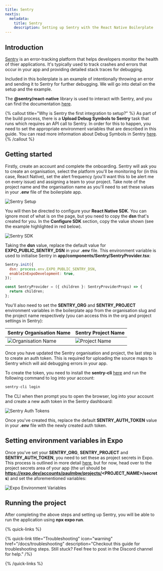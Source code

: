 ```yaml
---
title: Sentry
nextjs:
  metadata:
    title: Sentry
    description: Setting up Sentry with the React Native Boilerplate
---
```


## Introduction

[Sentry](https://sentry.io/welcome/) is an error-tracking platform that helps developers monitor the health of thier applications. It's typically used to track crashes and errors that occur in your app and providing detailed stack traces for debugging.

Included in this boilerplate is an example of intentionally throwing an error and sending it to Sentry for further debugging. We will go into
detail on the setup and the example.

The **@sentry/react-native** library is used to interact with Sentry, and you can find the documentation [here](https://docs.expo.dev/guides/using-sentry/).

{% callout title="Why is Sentry the first integration to setup?" %}
As part of the build process, there is a **Upload Debug Symbols to Sentry** task that runs which requires an API call to Sentry. In order for this to happen,
you need to set the appropriate environment variables that are described in this guide. You can read more information about Debug Symbols in Sentry
[here](https://docs.sentry.io/platforms/native/debug-information/).
{% /callout %}

## Getting started

Firstly, create an account and complete the onboarding. Sentry will ask you to create an organisation, select the platform
you'll be monitoring for (in this case, React Native), set the alert frequency (you'll want this to be alert me on every issue) and assigning a team to your project. Take
note of the project name and the organisation name as you'll need to set these values in your **.env** file of the
boilerplate app.

![Sentry Setup](/images/sentry-setup.png)

You will then be directed to configure your **React Native SDK**. You can ignore most of what is on the page, but you need to
copy the **dsn** that's created for you. In the **Configure SDK** section, copy the value shown (see the example highlighted in red below).

![Sentry SDK](/images/sentry-setup-2.png)

Taking the **dsn** value, replace the default value for **EXPO_PUBLIC_SENTRY_DSN** in your **.env** file. This environment variable is
used to initialise Sentry in **app/components/Sentry/SentryProvider.tsx**:

```js
Sentry.init({
  dsn: process.env.EXPO_PUBLIC_SENTRY_DSN,
  enableInExpoDevelopment: true,
});

const SentryProvider = ({ children }: SentryProviderProps) => {
  return children;
};
```

You'll also need to set the **SENTRY_ORG** and **SENTRY_PROJECT** environment variables in the boilerplate app from the organisation slug
and the project name respectively (you can access this in the org and project settings in Sentry):

| Sentry Organisation Name                   | Sentry Project Name                       |
| ------------------------------------------ | ----------------------------------------- |
| ![Organisation Name](/images/org-name.png) | ![Project Name](/images/project-name.png) |

Once you have updated the Sentry organisation and project, the last step is to create an auth token. This is required for uploading the
source maps to Sentry which will aid debugging errors in your app.

To create the token, you need to install the **sentry-cli** [here](https://docs.sentry.io/product/cli/installation/?original_referrer=https%3A%2F%2Fwww.google.co.uk%2F) and run the following command to log into your account:

```js
sentry-cli login
```

The CLI when then prompt you to open the browser, log into your account and create a new auth token in the Sentry dashboard:

![Sentry Auth Tokens](/images/sentry-auth-token.png)

Once you've created this, replace the default **SENTRY_AUTH_TOKEN** value in your **.env** file with the newly created auth token.

## Setting environment variables in Expo

Once you've set your **SENTRY_ORG**, **SENTRY_PROJECT** and **SENTRY_AUTH_TOKEN**, you need to set these as project secrets in Expo. This
process is outlined in more detail [here](https://docs.expo.dev/guides/using-sentry/), but for now, head over to the project secrets
area of your app (the url should be **https://expo.dev/accounts/paulmbw/projects/<PROJECT_NAME>/secrets**) and set the aforementioned
variables:

![Expo Environment Variables](/images/expo-env-vars.png)

## Running the project

After completing the above steps and setting up Sentry, you will be able to run the application using **npx expo run**.

{% quick-links %}

{% quick-link title="Troubleshooting" icon="warning" href="/docs/troubleshooting" description="Checkout this guide for troubleshooting steps. Still stuck? Feel free to post in the Discord channel for help." /%}

{% /quick-links %}
